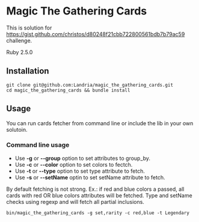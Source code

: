 # Magic The Gathering Cards

This is solution for https://gist.github.com/christos/d80248f21cbb722800561bdb7b79ac59 challenge.

Ruby 2.5.0

## Installation

```
git clone git@github.com:Landria/magic_the_gathering_cards.git
cd magic_the_gathering_cards && bundle install
```

## Usage

You can run cards fetcher from command line or include the lib in your own solutoin.

### Command line usage

* Use **-g** or **--group** option to set attributes to group_by.
* Use **-c** or **--color** option to set colors to fectch.
* Use **-t** or **--type** option to set type attribute to fetch.
* Use **-s** or **--setName** optin to set setName attribute to fetch.

By default fetching is not strong. Ex.: if red and blue colors a passed, all cards with red OR blue colors attributes will be fetched. Type and setName checks using regexp and will fetch all partial inclusions.


```
bin/magic_the_gathering_cards -g set,rarity -c red,blue -t Legendary

```
